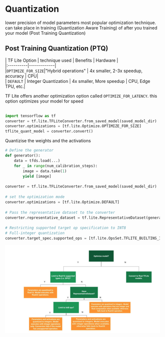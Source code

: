 # Quantization

lower precision of model parameters 
most popular optimization technique. can take place in training (Quantization Aware Training) of after you trained your model (Post Training Quantization)

## Post Training Quantization (PTQ)

| TF Lite Option | technique used | Benefits | Hardware | \
|:----------|-------------| \
|`OPTIMIZE_FOR_SIZE`|"Hybrid operations" | 4x smaller, 2-3x speedup, accuracy | CPU|\
| `DEFAULT` | Integer Quantization | 4x smaller, More speedup | CPU, Edge TPU, etc.|


TF Lite offers another optimization option called `OPTIMIZE_FOR_LATENCY`. this option optimizes your model for speed

```python

import tensorflow as tf
converter = tf.lite.TFLiteConverter.from_saved_model(saved_model_dir)
converter.optimizations = [tf.lite.Optimize.OPTIMIZE_FOR_SIZE]
tflite_quant_model = converter.convert()

```

Quantizise the weights and the activations 
```python
# Define the generator
def generator():
    data = tfds.load(...)
    for _ in range(num_calibration_steps):
        image = data.take(1)
        yield [image]

converter = tf.lite.TFLiteConverter.from_saved_model(saved_model_dir)

# set the optimization mode
converter.optimizations = [tf.lite.Optimize.DEFAULT]

# Pass the representative dataset to the converter
converter.representative_dataset = tf.lite.RepresentativeDataset(generator)

# Restricting supported target op specification to INT8
# Full-integer quantization
converter.target_spec.supported_ops = [tf.lite.OpsSet.TFLITE_BUILTINS_INT8]
```

![quantization](uda_tflite/TFLITE_quantiz.png)